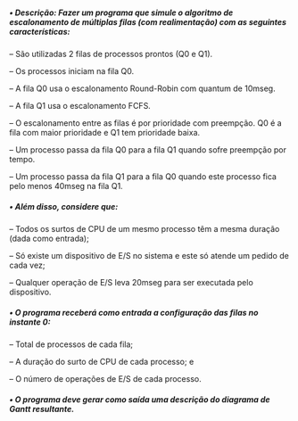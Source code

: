 ##### • Descrição: Fazer um programa que simule o algoritmo de escalonamento de múltiplas filas (com realimentação) com as seguintes características:

– São utilizadas 2 filas de processos prontos (Q0 e Q1).

– Os processos iniciam na fila Q0.

– A fila Q0 usa o escalonamento Round-Robin com quantum de 10mseg.

– A fila Q1 usa o escalonamento FCFS.

– O escalonamento entre as filas é por prioridade com preempção. Q0 é a fila com maior prioridade e Q1 tem prioridade baixa.

– Um processo passa da fila Q0 para a fila Q1 quando sofre preempção por tempo.

– Um processo passa da fila Q1 para a fila Q0 quando este processo fica pelo menos 40mseg na fila Q1.


##### • Além disso, considere que:

– Todos os surtos de CPU de um mesmo processo têm a mesma duração (dada como entrada);

– Só existe um dispositivo de E/S no sistema e este só atende um pedido de cada vez;

– Qualquer operação de E/S leva 20mseg para ser executada pelo dispositivo.

##### • O programa receberá como entrada a configuração das filas no instante 0:

– Total de processos de cada fila;

– A duração do surto de CPU de cada processo; e

– O número de operações de E/S de cada processo.

##### • O programa deve gerar como saída uma descrição do diagrama de Gantt resultante.
